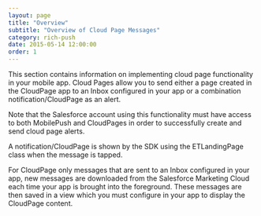 ```yaml
---
layout: page
title: "Overview"
subtitle: "Overview of Cloud Page Messages"
category: rich-push
date: 2015-05-14 12:00:00
order: 1
---
```

This section contains information on implementing cloud page functionality in your mobile app. Cloud Pages allow you to send either a page created in the CloudPage app to an Inbox configured in your app or a combination notification/CloudPage as an alert.

Note that the Salesforce account using this functionality must have access to both MobilePush and CloudPages in order to successfully create and send cloud page alerts.

A notification/CloudPage is shown by the SDK using the ETLandingPage class when the message is tapped.  

For CloudPage only messages that are sent to an Inbox configured in your app, new messages are downloaded from the Salesforce Marketing Cloud each time your app is brought into the foreground.  These messages are then saved in a view which you must configure in your app to display the CloudPage content.

